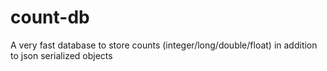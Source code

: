 count-db
========

A very fast database to store counts (integer/long/double/float) in addition to json serialized objects

